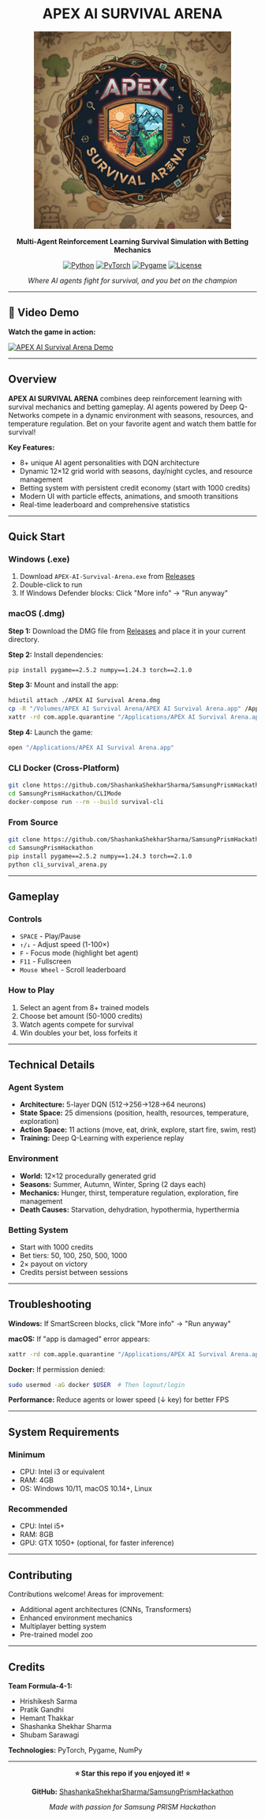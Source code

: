 <div align="center">
    
# APEX AI SURVIVAL ARENA

<img src="logo.jpg" alt="APEX AI Survival Arena" width="400"/>

**Multi-Agent Reinforcement Learning Survival Simulation with Betting Mechanics**

[![Python](https://img.shields.io/badge/Python-3.8+-blue.svg)](https://www.python.org/downloads/)
[![PyTorch](https://img.shields.io/badge/PyTorch-2.0+-red.svg)](https://pytorch.org/)
[![Pygame](https://img.shields.io/badge/Pygame-2.0+-green.svg)](https://www.pygame.org/)
[![License](https://img.shields.io/badge/License-MIT-yellow.svg)](LICENSE)

*Where AI agents fight for survival, and you bet on the champion*

</div>

---

## 🎥 Video Demo

**Watch the game in action:**

[![APEX AI Survival Arena Demo](https://img.shields.io/badge/▶️_Watch_Demo-YouTube-red?style=for-the-badge&logo=youtube)](YOUR_YOUTUBE_LINK_HERE)

---

## Overview

**APEX AI SURVIVAL ARENA** combines deep reinforcement learning with survival mechanics and betting gameplay. AI agents powered by Deep Q-Networks compete in a dynamic environment with seasons, resources, and temperature regulation. Bet on your favorite agent and watch them battle for survival!

**Key Features:**
- 8+ unique AI agent personalities with DQN architecture
- Dynamic 12×12 grid world with seasons, day/night cycles, and resource management
- Betting system with persistent credit economy (start with 1000 credits)
- Modern UI with particle effects, animations, and smooth transitions
- Real-time leaderboard and comprehensive statistics

---

## Quick Start

### Windows (.exe)
1. Download `APEX-AI-Survival-Arena.exe` from [Releases](https://github.com/ShashankaShekharSharma/SamsungPrismHackathon/releases)
2. Double-click to run
3. If Windows Defender blocks: Click "More info" → "Run anyway"

### macOS (.dmg)

**Step 1:** Download the DMG file from [Releases](https://github.com/ShashankaShekharSharma/SamsungPrismHackathon/releases) and place it in your current directory.

**Step 2:** Install dependencies:
```bash
pip install pygame==2.5.2 numpy==1.24.3 torch==2.1.0
```

**Step 3:** Mount and install the app:
```bash
hdiutil attach ./APEX AI Survival Arena.dmg
cp -R "/Volumes/APEX AI Survival Arena/APEX AI Survival Arena.app" /Applications/
xattr -rd com.apple.quarantine "/Applications/APEX AI Survival Arena.app"
```

**Step 4:** Launch the game:
```bash
open "/Applications/APEX AI Survival Arena.app"
```

### CLI Docker (Cross-Platform)
```bash
git clone https://github.com/ShashankaShekharSharma/SamsungPrismHackathon.git
cd SamsungPrismHackathon/CLIMode
docker-compose run --rm --build survival-cli
```

### From Source
```bash
git clone https://github.com/ShashankaShekharSharma/SamsungPrismHackathon.git
cd SamsungPrismHackathon
pip install pygame==2.5.2 numpy==1.24.3 torch==2.1.0
python cli_survival_arena.py
```

---

## Gameplay

### Controls
- `SPACE` - Play/Pause
- `↑/↓` - Adjust speed (1-100×)
- `F` - Focus mode (highlight bet agent)
- `F11` - Fullscreen
- `Mouse Wheel` - Scroll leaderboard

### How to Play
1. Select an agent from 8+ trained models
2. Choose bet amount (50-1000 credits)
3. Watch agents compete for survival
4. Win doubles your bet, loss forfeits it

---

## Technical Details

### Agent System
- **Architecture:** 5-layer DQN (512→256→128→64 neurons)
- **State Space:** 25 dimensions (position, health, resources, temperature, exploration)
- **Action Space:** 11 actions (move, eat, drink, explore, start fire, swim, rest)
- **Training:** Deep Q-Learning with experience replay

### Environment
- **World:** 12×12 procedurally generated grid
- **Seasons:** Summer, Autumn, Winter, Spring (2 days each)
- **Mechanics:** Hunger, thirst, temperature regulation, exploration, fire management
- **Death Causes:** Starvation, dehydration, hypothermia, hyperthermia

### Betting System
- Start with 1000 credits
- Bet tiers: 50, 100, 250, 500, 1000
- 2× payout on victory
- Credits persist between sessions

---

## Troubleshooting

**Windows:** If SmartScreen blocks, click "More info" → "Run anyway"

**macOS:** If "app is damaged" error appears:
```bash
xattr -rd com.apple.quarantine "/Applications/APEX AI Survival Arena.app"
```

**Docker:** If permission denied:
```bash
sudo usermod -aG docker $USER  # Then logout/login
```

**Performance:** Reduce agents or lower speed (↓ key) for better FPS

---

## System Requirements

### Minimum
- CPU: Intel i3 or equivalent
- RAM: 4GB
- OS: Windows 10/11, macOS 10.14+, Linux

### Recommended
- CPU: Intel i5+
- RAM: 8GB
- GPU: GTX 1050+ (optional, for faster inference)

---

## Contributing

Contributions welcome! Areas for improvement:
- Additional agent architectures (CNNs, Transformers)
- Enhanced environment mechanics
- Multiplayer betting system
- Pre-trained model zoo

---

## Credits

**Team Formula-4-1:**
- Hrishikesh Sarma
- Pratik Gandhi
- Hemant Thakkar
- Shashanka Shekhar Sharma
- Shubam Sarawagi

**Technologies:** PyTorch, Pygame, NumPy

---

<div align="center">

**⭐ Star this repo if you enjoyed it! ⭐**

**GitHub:** [ShashankaShekharSharma/SamsungPrismHackathon](https://github.com/ShashankaShekharSharma/SamsungPrismHackathon)

*Made with passion for Samsung PRISM Hackathon*

</div>
